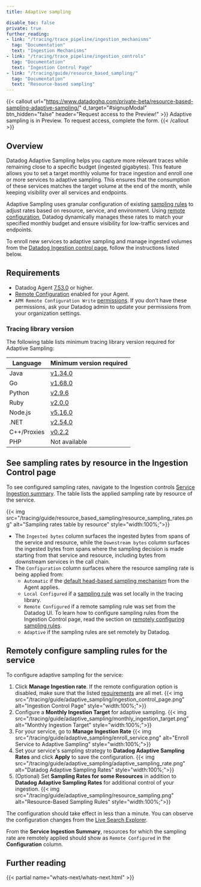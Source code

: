 ```yaml
---
title: Adaptive sampling

disable_toc: false
private: true
further_reading:
- link: "/tracing/trace_pipeline/ingestion_mechanisms"
  tag: "Documentation"
  text: "Ingestion Mechanisms"
- link: "/tracing/trace_pipeline/ingestion_controls"
  tag: "Documentation"
  text: "Ingestion Control Page"
- link: "/tracing/guide/resource_based_sampling/"
  tag: "Documentation"
  text: "Resource-based sampling"
---
```


{{< callout url="https://www.datadoghq.com/private-beta/resource-based-sampling-adaptive-sampling/" d_target="#signupModal" btn_hidden="false" header="Request access to the Preview!" >}}
Adaptive sampling is in Preview. To request access, complete the form.
{{< /callout >}}

## Overview

Datadog Adaptive Sampling helps you capture more relevant traces while remaining close to a specific budget (ingested gigabytes). This feature allows you to set a target monthly volume for trace ingestion and enroll one or more services to adaptive sampling. This ensures that the consumption of these services matches the target volume at the end of the month, while keeping visibility over all services and endpoints.

Adaptive Sampling uses granular configuration of existing [sampling rules][7] to adjust rates based on resource, service, and environment. Using [remote configuration][3], Datadog dynamically manages these rates to match your specified monthly budget and ensure visibility for low-traffic services and endpoints.

To enroll new services to adaptive sampling and manage ingested volumes from the [Datadog Ingestion control page][1], follow the instructions listed below.


## Requirements

- Datadog Agent [7.53.0][2] or higher.
- [Remote Configuration][3]  enabled for your Agent.
- `APM Remote Configuration Write` [permissions][4]. If you don’t have these permissions, ask your Datadog admin to update your permissions from your organization settings.

### Tracing library version

The following table lists minimum tracing library version required for Adaptive Sampling:

| Language    | Minimum version required |
|-------------|--------------------------|
| Java        | [v1.34.0][5]             |
| Go          | [v1.68.0][6]             |
| Python      | [v2.9.6][10]             |
| Ruby        | [v2.0.0][11]             |
| Node.js     | [v5.16.0][12]            |
| .NET        | [v2.54.0][13]            |
| C++/Proxies | [v0.2.2][14]             |
| PHP         |  Not available           |

## See sampling rates by resource in the Ingestion Control page

To see configured sampling rates, navigate to the Ingestion controls [Service Ingestion summary][1]. The table lists the applied sampling rate by resource of the service.

{{< img src="/tracing/guide/resource_based_sampling/resource_sampling_rates.png" alt="Sampling rates table by resource" style="width:100%;">}}

- The `Ingested bytes` column surfaces the ingested bytes from spans of the service and resource, while the `Downstream bytes` column surfaces the ingested bytes from spans where the sampling decision is made starting from that service and resource, including bytes from downstream services in the call chain.
- The `Configuration` column surfaces where the resource sampling rate is being applied from: 
  - `Automatic` if the [default head-based sampling mechanism][8] from the Agent applies.
  - `Local Configured` if a [sampling rule][7] was set locally in the tracing library.
  - `Remote Configured` if a remote sampling rule was set from the Datadog UI. To learn how to configure sampling rules from the Ingestion Control page, read the section on [remotely configuring sampling rules][15].
  - `Adaptive` if the sampling rules are set remotely by Datadog.

## Remotely configure sampling rules for the service

To configure adaptive sampling for the service:
1. Click **Manage Ingestion rate**. If the remote configuration option is disabled, make sure that the listed [requirements](#compatibility-requirements) are all met.
   {{< img src="/tracing/guide/adaptive_sampling/ingestion_control_page.png" alt="Ingestion Control Page" style="width:100%;">}}
1. Configure a **Monthly Ingestion Target** for adaptive sampling.
   {{< img src="/tracing/guide/adaptive_sampling/monthly_ingestion_target.png" alt="Monthly Ingestion Target" style="width:100%;">}}
1. For your service, go to **Manage Ingestion Rate**
   {{< img src="/tracing/guide/adaptive_sampling/enroll_service.png" alt="Enroll Service to Adaptive Sampling" style="width:100%;">}}
1. Set your service's sampling strategy to **Datadog Adaptive Sampling Rates** and click **Apply** to save the configuration.
   {{< img src="/tracing/guide/adaptive_sampling/adaptive_sampling_rate.png" alt="Datadog Adaptive Sampling Rates" style="width:100%;">}}
1. (Optional) Set **Sampling Rates for some Resources** in addition to  **Datadog Adaptive Sampling Rates** for additional control of your ingestion.
   {{< img src="/tracing/guide/adaptive_sampling/resource_sampling.png" alt="Resource-Based Sampling Rules" style="width:100%;">}}

The configuration should take effect in less than a minute. You can observe the configuration changes from the [Live Search Explorer][9].

From the **Service Ingestion Summary**, resources for which the sampling rate are remotely applied should show as `Remote Configured` in the **Configuration** column.

## Further reading

{{< partial name="whats-next/whats-next.html" >}}

[1]: /tracing/trace_pipeline/ingestion_controls#service-ingestion-summary
[2]: https://github.com/DataDog/datadog-agent/releases/tag/7.53.0
[3]: /agent/remote_config
[4]: /account_management/rbac/permissions/
[5]: https://github.com/DataDog/dd-trace-java/releases/tag/v1.34.0
[6]: https://github.com/DataDog/dd-trace-go/releases/tag/v1.68.0
[7]: /tracing/trace_pipeline/ingestion_mechanisms#in-tracing-libraries-user-defined-rules
[8]: /tracing/trace_pipeline/ingestion_mechanisms#in-the-agent
[9]: /tracing/trace_explorer/#live-search-for-15-minutes
[10]: https://github.com/DataDog/dd-trace-py/releases/tag/v2.9.6
[11]: https://github.com/DataDog/dd-trace-rb/releases/tag/v2.0.0
[12]: https://github.com/DataDog/dd-trace-js/releases/tag/v5.16.0
[13]: https://github.com/DataDog/dd-trace-dotnet/releases/tag/v2.54.0
[14]: https://github.com/DataDog/dd-trace-cpp/releases/tag/v0.2.2
[15]: /tracing/guide/resource_based_sampling/
